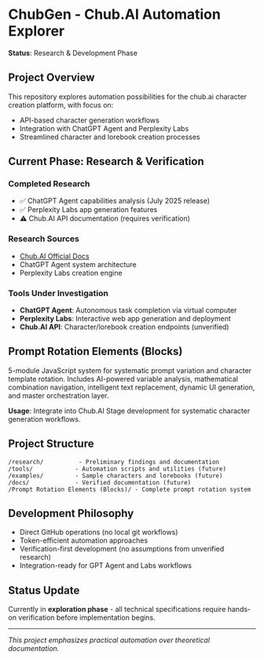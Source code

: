 # ChubGen - Chub.AI Automation Explorer

**Status**: Research & Development Phase

## Project Overview

This repository explores automation possibilities for the chub.ai character creation platform, with focus on:

- API-based character generation workflows
- Integration with ChatGPT Agent and Perplexity Labs
- Streamlined character and lorebook creation processes

## Current Phase: Research & Verification

### Completed Research
- ✅ ChatGPT Agent capabilities analysis (July 2025 release)
- ✅ Perplexity Labs app generation features
- ⚠️ Chub.AI API documentation (requires verification)

### Research Sources
- [Chub.AI Official Docs](https://docs.chub.ai/docs)
- ChatGPT Agent system architecture
- Perplexity Labs creation engine

### Tools Under Investigation
- **ChatGPT Agent**: Autonomous task completion via virtual computer
- **Perplexity Labs**: Interactive web app generation and deployment
- **Chub.AI API**: Character/lorebook creation endpoints (unverified)

## Prompt Rotation Elements (Blocks)

5-module JavaScript system for systematic prompt variation and character template rotation. Includes AI-powered variable analysis, mathematical combination navigation, intelligent text replacement, dynamic UI generation, and master orchestration layer.

**Usage**: Integrate into Chub.AI Stage development for systematic character generation workflows.

## Project Structure

```
/research/          - Preliminary findings and documentation
/tools/            - Automation scripts and utilities (future)
/examples/         - Sample characters and lorebooks (future)
/docs/             - Verified documentation (future)
/Prompt Rotation Elements (Blocks)/ - Complete prompt rotation system
```

## Development Philosophy

- Direct GitHub operations (no local git workflows)
- Token-efficient automation approaches
- Verification-first development (no assumptions from unverified research)
- Integration-ready for GPT Agent and Labs workflows

## Status Update

Currently in **exploration phase** - all technical specifications require hands-on verification before implementation begins.

---

*This project emphasizes practical automation over theoretical documentation.*
